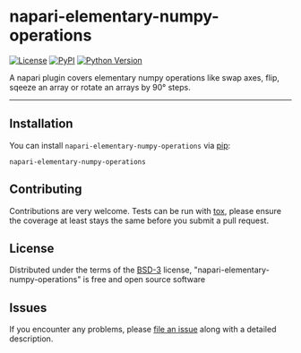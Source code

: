 # napari-elementary-numpy-operations

[![License](https://img.shields.io/pypi/l/napari-medical-image-formats.svg?color=green)](https://github.com/MBPhys/napari-elementary-numpy-operations/raw/master/LICENSE)
[![PyPI](https://img.shields.io/pypi/v/napari-elementary-numpy-operations.svg?color=green)](https://pypi.org/project/napari-elementary-numpy-operations)
[![Python Version](https://img.shields.io/pypi/pyversions/napari-elementary-numpy-operations.svg?color=green)](https://python.org)


A napari plugin covers elementary numpy operations like swap axes, flip, sqeeze an array or rotate an arrays by 90° steps.

----------------------------------

## Installation

You can install `napari-elementary-numpy-operations` via [pip]:

    napari-elementary-numpy-operations

## Contributing

Contributions are very welcome. Tests can be run with [tox], please ensure
the coverage at least stays the same before you submit a pull request.

## License

Distributed under the terms of the [BSD-3] license,
"napari-elementary-numpy-operations" is free and open source software

## Issues

If you encounter any problems, please [file an issue] along with a detailed description.

[napari]: https://github.com/napari/napari
[Cookiecutter]: https://github.com/audreyr/cookiecutter
[@napari]: https://github.com/napari
[MIT]: http://opensource.org/licenses/MIT
[BSD-3]: http://opensource.org/licenses/BSD-3-Clause
[GNU GPL v3.0]: http://www.gnu.org/licenses/gpl-3.0.txt
[GNU LGPL v3.0]: http://www.gnu.org/licenses/lgpl-3.0.txt
[Apache Software License 2.0]: http://www.apache.org/licenses/LICENSE-2.0
[Mozilla Public License 2.0]: https://www.mozilla.org/media/MPL/2.0/index.txt
[cookiecutter-napari-plugin]: https://github.com/napari/cookiecutter-napari-plugin
[file an issue]: https://github.com/MBPhys/napari-elementary-numpy-operations/issues
[napari]: https://github.com/napari/napari
[tox]: https://tox.readthedocs.io/en/latest/
[pip]: https://pypi.org/project/pip/
[PyPI]: https://pypi.org/
